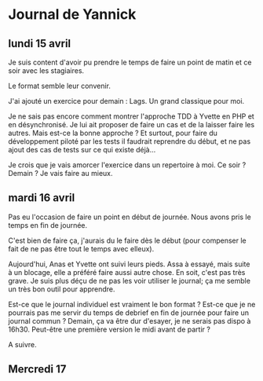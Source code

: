 # Journal de Yannick

## lundi 15 avril

Je suis content d'avoir pu prendre le temps de faire un point de matin et ce
soir avec les stagiaires.

Le format semble leur convenir.

J'ai ajouté un exercice pour demain : Lags. Un grand classique pour moi.

Je ne sais pas encore comment montrer l'approche TDD à Yvette en PHP et en
désynchronisé. Je lui ait proposer de faire un cas et de la laisser faire les
autres. Mais est-ce la bonne approche ? Et surtout, pour faire du développement
piloté par les tests il faudrait reprendre du début, et ne pas ajout des cas de
tests sur ce qui existe déjà...

Je crois que je vais amorcer l'exercice dans un repertoire à moi. Ce soir ?
Demain ? Je vais faire au mieux.


## mardi 16 avril

Pas eu l'occasion de faire un point en début de journée. Nous avons pris le
temps en fin de journée.

C'est bien de faire ça, j'aurais du le faire dès le début (pour compenser le
fait de ne pas être tout le temps avec elleux).

Aujourd'hui, Anas et Yvette ont suivi leurs pieds. Assa à essayé, mais suite à
un blocage, elle a préféré faire aussi autre chose. En soit, c'est pas très
grave. Je suis plus déçu de ne pas les voir utiliser le journal; ça me semble
un très bon outil pour apprendre.

Est-ce que le journal individuel est vraiment le bon format ? Est-ce que je ne
pourrais pas me servir du temps de debrief en fin de journée pour faire un
journal commun ? Demain, ça va être dur d'esayer, je ne serais pas dispo à
16h30. Peut-être une première version le midi avant de partir ?

A suivre.

## Mercredi 17
